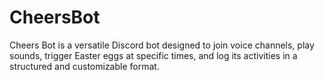 # CheersBot
Cheers Bot is a versatile Discord bot designed to join voice channels, play sounds, trigger Easter eggs at specific times, and log its activities in a structured and customizable format.
